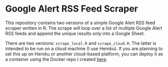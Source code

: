# Google Alert RSS Feed Scraper

This repository contains two versions of a simple Google Alert RSS feed scraper written in R. The scrape will loop over a list of multiple Google Alert RSS feeds and append the unique results only into a Google Sheet. 

There are two versions: ```scrape_local.R``` and ```scrape_cloud.R```. The latter is intended to be run on a cloud machine (I use Heroku). If you are planning to set this up on Heroku or another cloud-based platform, you can deploy it as a container using the Docker repo I created [here](https://github.com/alexlusco/docker-r-scrape-tools).
